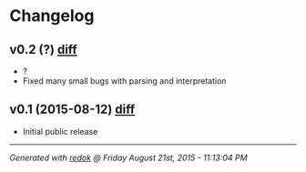 # Changelog

## v0.2 (?) [diff](https://github.com/adamrenklint/qwak/compare/v0.1.0...v0.2.0)

- ?
- Fixed many small bugs with parsing and interpretation

## v0.1 (2015-08-12) [diff](https://github.com/adamrenklint/qwak/compare/248783be0f026881d43f6af25128f1512047b8a3...v0.1.0)

- Initial public release

---
*Generated with [redok](https://github.com/adamrenklint/redok) @ Friday August 21st, 2015 - 11:13:04 PM*